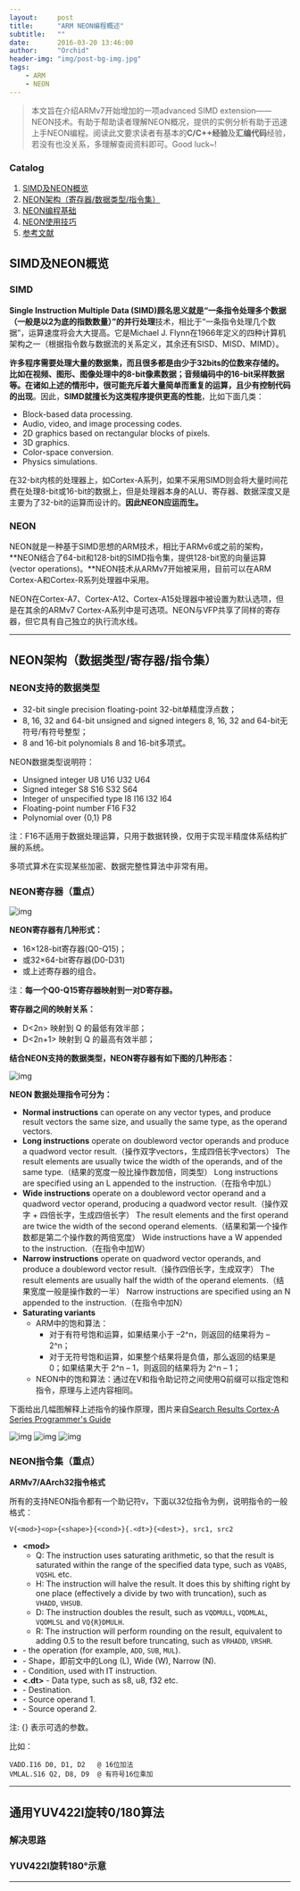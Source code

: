 ```yaml
---
layout:     post
title:      "ARM NEON编程概述"
subtitle:   ""
date:       2016-03-20 13:46:00
author:     "Orchid"
header-img: "img/post-bg-img.jpg"
tags:
    - ARM
    - NEON
---
```

<script type="text/javascript" src="http://cdn.mathjax.org/mathjax/latest/MathJax.js?config=default"></script>

> 本文旨在介绍ARMv7开始增加的一项advanced SIMD extension——NEON技术。有助于帮助读者理解NEON概况，提供的实例分析有助于迅速上手NEON编程。阅读此文要求读者有基本的**C/C++经验**及**汇编代码**经验，若没有也没关系，多理解查阅资料即可。Good luck~!

### Catalog

1. [SIMD及NEON概览](#simdneon)
2. [NEON架构（寄存器/数据类型/指令集）](#neon)
3. [NEON编程基础](#section-2)
4. [NEON使用技巧](#section-3)
5. [参考文献](#section-4)

## SIMD及NEON概览

### **SIMD**

**Single Instruction Multiple Data (SIMD)**顾名思义就是“一条指令处理多个数据（一般是以2为底的指数数量）”的**并行处理**技术，相比于“一条指令处理几个数据”，运算速度将会大大提高。它是Michael J. Flynn在1966年定义的四种计算机架构之一（根据指令数与数据流的关系定义，其余还有SISD、MISD、MIMD）。

**许多程序需要处理大量的数据集，而且很多都是由少于32bits的位数来存储的。**比如在视频、图形、图像处理中的8-bit像素数据；音频编码中的16-bit采样数据等。在诸如上述的情形中，很可能**充斥着大量简单而重复的运算，且少有控制代码的出现**。因此，**SIMD就擅长为这类程序提供更高的性能**，比如下面几类：

- Block-based data processing.
- Audio, video, and image processing codes.
- 2D graphics based on rectangular blocks of pixels.
- 3D graphics.
- Color-space conversion.
- Physics simulations.

在32-bit内核的处理器上，如Cortex-A系列，如果不采用SIMD则会将大量时间花费在处理8-bit或16-bit的数据上，但是处理器本身的ALU、寄存器、数据深度又是主要为了32-bit的运算而设计的。**因此NEON应运而生。**

### **NEON**

NEON就是一种基于SIMD思想的ARM技术，相比于ARMv6或之前的架构，**NEON结合了64-bit和128-bit的SIMD指令集，提供128-bit宽的向量运算(vector operations)。**NEON技术从ARMv7开始被采用，目前可以在ARM Cortex-A和Cortex-R系列处理器中采用。

NEON在Cortex-A7、Cortex-A12、Cortex-A15处理器中被设置为默认选项，但是在其余的ARMv7 Cortex-A系列中是可选项。NEON与VFP共享了同样的寄存器，但它具有自己独立的执行流水线。

---

## **NEON架构（数据类型/寄存器/指令集）**

### **NEON支持的数据类型**

- 32-bit single precision floating-point  32-bit单精度浮点数；
- 8, 16, 32 and 64-bit unsigned and signed integers   8, 16, 32 and 64-bit无符号/有符号整型；
- 8 and 16-bit polynomials  8 and 16-bit多项式。

NEON数据类型说明符：

- Unsigned integer U8 U16 U32 U64
- Signed integer S8 S16 S32 S64
- Integer of unspecified type I8 I16 I32 I64
- Floating-point number F16 F32
- Polynomial over {0,1} P8

注：F16不适用于数据处理运算，只用于数据转换，仅用于实现半精度体系结构扩展的系统。

多项式算术在实现某些加密、数据完整性算法中非常有用。

### **NEON寄存器（重点）**

![img](/img/in-post/neon_reg_bank.jpg)

**NEON寄存器有几种形式：**

- 16×128-bit寄存器(Q0-Q15)；
- 或32×64-bit寄存器(D0-D31)
- 或上述寄存器的组合。

注：**每一个Q0-Q15寄存器映射到一对D寄存器。**

**寄存器之间的映射关系：**

- D<2n> 映射到 Q<n> 的最低有效半部；
- D<2n+1> 映射到 Q<n> 的最高有效半部；

**结合NEON支持的数据类型，NEON寄存器有如下图的几种形态：**

![img](/img/in-post/neon_reg.jpg)

**NEON 数据处理指令可分为：**

- **Normal instructions** can operate on any vector types, and produce result vectors the same
size, and usually the same type, as the operand vectors.
- **Long instructions** operate on doubleword vector operands and produce a quadword vector
result.（操作双字vectors，生成四倍长字vectors） The result elements are usually twice the width of the operands, and of the same type.（结果的宽度一般比操作数加倍，同类型） Long instructions are specified using an L appended to the instruction.（在指令中加L）
- **Wide instructions** operate on a doubleword vector operand and a quadword vector
operand, producing a quadword vector result.（操作双字 + 四倍长字，生成四倍长字） The result elements and the first operand are twice the width of the second operand elements.（结果和第一个操作数都是第二个操作数的两倍宽度） Wide instructions have a W appended to the instruction.（在指令中加W）
- **Narrow instructions** operate on quadword vector operands, and produce a doubleword
vector result.（操作四倍长字，生成双字） The result elements are usually half the width of the operand elements.（结果宽度一般是操作数的一半） Narrow instructions are specified using an N appended to the instruction.（在指令中加N）
- **Saturating variants**
  * ARM中的饱和算法：
    + 对于有符号饱和运算，如果结果小于 –2^n，则返回的结果将为 –2^n；
    + 对于无符号饱和运算，如果整个结果将是负值，那么返回的结果是 0；如果结果大于 2^n – 1，则返回的结果将为 2^n – 1；
  * NEON中的饱和算法：通过在V和指令助记符之间使用Q前缀可以指定饱和指令，原理与上述内容相同。

下面给出几幅图解释上述指令的操作原理，图片来自[Search Results Cortex-A Series Programmer's Guide](http://infocenter.arm.com/help/index.jsp?topic=/com.arm.doc.den0013d/index.html)

![img](/img/in-post/neon_long.jpg)
![img](/img/in-post/neon_wide.jpg)
![img](/img/in-post/neon_narrow.jpg)

### **NEON指令集（重点）**

**ARMv7/AArch32指令格式**

所有的支持NEON指令都有一个助记符`V`，下面以32位指令为例，说明指令的一般格式：

```
V{<mod>}<op>{<shape>}{<cond>}{.<dt>}{<dest>}, src1, src2
```

- **\<mod\>**
  * Q: The instruction uses saturating arithmetic, so that the result is saturated within the range of the specified data type, such as `VQABS`, `VQSHL` etc.
  * H: The instruction will halve the result. It does this by shifting right by one place (effectively a divide by two with truncation), such as `VHADD`, `VHSUB`.
  * D: The instruction doubles the result, such as `VQDMULL`, `VQDMLAL`, `VQDMLSL` and `VQ{R}DMULH`.
  * R: The instruction will perform rounding on the result, equivalent to adding 0.5 to the result before truncating, such as `VRHADD`, `VRSHR`.
- **<op>** - the operation (for example, `ADD`, `SUB`, `MUL`).
- **<shape>** - Shape，即前文中的Long (L), Wide (W), Narrow (N).
- **<cond>** - Condition, used with IT instruction.
- **<.dt>** - Data type, such as s8, u8, f32 etc.
- **<dest>** - Destination.
- **<src1>** - Source operand 1.
- **<src2>** - Source operand 2.

注: {} 表示可选的参数。

比如：

```
VADD.I16 D0, D1, D2   @ 16位加法
VMLAL.S16 Q2, D8, D9  @ 有符号16位乘加
```

---

## 通用YUV422I旋转0/180算法

### **解决思路**

### **YUV422I旋转180°示意**

---